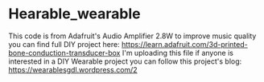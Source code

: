 # Hearable_wearable
This code is from Adafruit's Audio Amplifier 2.8W to improve music quality you can find full DIY project here:    https://learn.adafruit.com/3d-printed-bone-conduction-transducer-box
I'm uploading this file if anyone is interested in a DIY Wearable project you can follow this project's blog: https://wearablesgdl.wordpress.com/2
